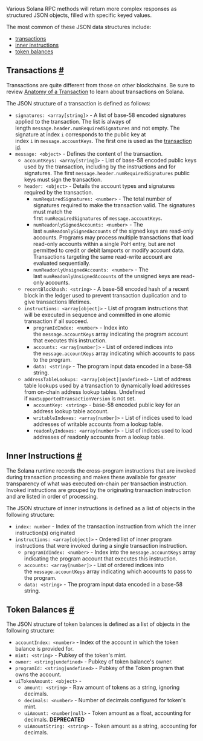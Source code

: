 Various Solana RPC methods will return more complex responses as structured JSON objects, filled with specific keyed values.

The most common of these JSON data structures include:

-   [transactions](https://solana.com/docs/rpc/json-structures#transactions)
-   [inner instructions](https://solana.com/docs/rpc/json-structures#inner-instructions)
-   [token balances](https://solana.com/docs/rpc/json-structures#token-balances)

Transactions [#](https://solana.com/docs/rpc/json-structures#transactions)
--------------------------------------------------------------------------

Transactions are quite different from those on other blockchains. Be sure to review [Anatomy of a Transaction](https://solana.com/docs/core/transactions) to learn about transactions on Solana.

The JSON structure of a transaction is defined as follows:

-   `signatures: <array[string]>` \- A list of base-58 encoded signatures applied to the transaction. The list is always of length `message.header.numRequiredSignatures` and not empty. The signature at index `i` corresponds to the public key at index `i` in `message.accountKeys`. The first one is used as the [transaction id](https://solana.com/docs/terminology#transaction-id).
-   `message: <object>` \- Defines the content of the transaction.
    -   `accountKeys: <array[string]>` \- List of base-58 encoded public keys used by the transaction, including by the instructions and for signatures. The first `message.header.numRequiredSignatures` public keys must sign the transaction.
    -   `header: <object>` \- Details the account types and signatures required by the transaction.
        -   `numRequiredSignatures: <number>` \- The total number of signatures required to make the transaction valid. The signatures must match the first `numRequiredSignatures` of `message.accountKeys`.
        -   `numReadonlySignedAccounts: <number>` \- The last `numReadonlySignedAccounts` of the signed keys are read-only accounts. Programs may process multiple transactions that load read-only accounts within a single PoH entry, but are not permitted to credit or debit lamports or modify account data. Transactions targeting the same read-write account are evaluated sequentially.
        -   `numReadonlyUnsignedAccounts: <number>` \- The last `numReadonlyUnsignedAccounts` of the unsigned keys are read-only accounts.
    -   `recentBlockhash: <string>` \- A base-58 encoded hash of a recent block in the ledger used to prevent transaction duplication and to give transactions lifetimes.
    -   `instructions: <array[object]>` \- List of program instructions that will be executed in sequence and committed in one atomic transaction if all succeed.
        -   `programIdIndex: <number>` \- Index into the `message.accountKeys` array indicating the program account that executes this instruction.
        -   `accounts: <array[number]>` \- List of ordered indices into the `message.accountKeys` array indicating which accounts to pass to the program.
        -   `data: <string>` \- The program input data encoded in a base-58 string.
    -   `addressTableLookups: <array[object]|undefined>` \- List of address table lookups used by a transaction to dynamically load addresses from on-chain address lookup tables. Undefined if `maxSupportedTransactionVersion` is not set.
        -   `accountKey: <string>` \- base-58 encoded public key for an address lookup table account.
        -   `writableIndexes: <array[number]>` \- List of indices used to load addresses of writable accounts from a lookup table.
        -   `readonlyIndexes: <array[number]>` \- List of indices used to load addresses of readonly accounts from a lookup table.

Inner Instructions [#](https://solana.com/docs/rpc/json-structures#inner-instructions)
--------------------------------------------------------------------------------------

The Solana runtime records the cross-program instructions that are invoked during transaction processing and makes these available for greater transparency of what was executed on-chain per transaction instruction. Invoked instructions are grouped by the originating transaction instruction and are listed in order of processing.

The JSON structure of inner instructions is defined as a list of objects in the following structure:

-   `index: number` \- Index of the transaction instruction from which the inner instruction(s) originated
-   `instructions: <array[object]>` \- Ordered list of inner program instructions that were invoked during a single transaction instruction.
    -   `programIdIndex: <number>` \- Index into the `message.accountKeys` array indicating the program account that executes this instruction.
    -   `accounts: <array[number]>` \- List of ordered indices into the `message.accountKeys` array indicating which accounts to pass to the program.
    -   `data: <string>` \- The program input data encoded in a base-58 string.

Token Balances [#](https://solana.com/docs/rpc/json-structures#token-balances)
------------------------------------------------------------------------------

The JSON structure of token balances is defined as a list of objects in the following structure:

-   `accountIndex: <number>` \- Index of the account in which the token balance is provided for.
-   `mint: <string>` \- Pubkey of the token's mint.
-   `owner: <string|undefined>` \- Pubkey of token balance's owner.
-   `programId: <string|undefined>` \- Pubkey of the Token program that owns the account.
-   `uiTokenAmount: <object>` \-
    -   `amount: <string>` \- Raw amount of tokens as a string, ignoring decimals.
    -   `decimals: <number>` \- Number of decimals configured for token's mint.
    -   `uiAmount: <number|null>` \- Token amount as a float, accounting for decimals. **DEPRECATED**
    -   `uiAmountString: <string>` \- Token amount as a string, accounting for decimals.